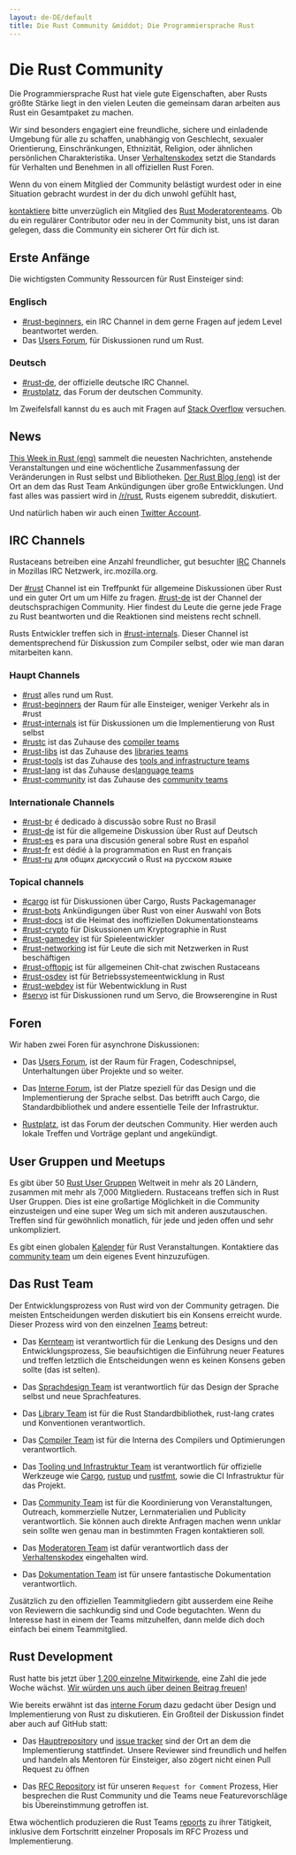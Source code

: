 ```yaml
---
layout: de-DE/default
title: Die Rust Community &middot; Die Programmiersprache Rust
---
```


# Die Rust Community

Die Programmiersprache Rust hat viele gute Eigenschaften, aber Rusts größte
Stärke liegt in den vielen Leuten die gemeinsam daran arbeiten
aus Rust ein Gesamtpaket zu machen.

Wir sind besonders engagiert eine freundliche, sichere und einladende
Umgebung für alle zu schaffen, unabhängig von Geschlecht, sexualer Orientierung,
Einschränkungen, Ethnizität, Religion, oder ähnlichen persönlichen
Charakteristika. Unser [Verhaltenskodex][coc] setzt die Standards für
Verhalten und Benehmen in all offiziellen Rust Foren.

Wenn du von einem Mitglied der Community belästigt wurdest
oder in eine Situation gebracht wurdest in der du dich unwohl gefühlt hast,

[kontaktiere][mod_team_email] bitte unverzüglich ein Mitglied des [Rust Moderatorenteams][mod_team].
Ob du ein regulärer Contributor oder neu in der Community bist,
uns ist daran gelegen, dass die Community ein sicherer Ort für dich ist.

[coc]: https://www.rust-lang.org/conduct.html
[mod_team]: https://www.rust-lang.org/team.html#Moderation
[mod_team_email]: mailto:rust-mods@rust-lang.org

## Erste Anfänge

Die wichtigsten Community Ressourcen für Rust Einsteiger sind:

### Englisch
- [#rust-beginners][beginners_irc], ein IRC Channel in dem gerne Fragen auf jedem Level beantwortet werden.
- Das [Users Forum][users_forum], für Diskussionen rund um Rust.

### Deutsch
- [#rust-de][de_irc], der offizielle deutsche IRC Channel.
- [#rustplatz][de_irc], das Forum der deutschen Community.

[rustplatz]: https://forum.rustplatz.de/

Im Zweifelsfall kannst du es auch mit Fragen auf [Stack Overflow][stack_overflow] versuchen.

[stack_overflow]: https://stackoverflow.com/questions/tagged/rust

## News

[This Week in Rust (eng)][twir] sammelt die neuesten Nachrichten, anstehende Veranstaltungen
und eine wöchentliche Zusammenfassung der Veränderungen in Rust selbst und Bibliotheken.
[Der Rust Blog (eng)][rust_blog] ist der Ort an dem das Rust Team Ankündigungen über große Entwicklungen.
Und fast alles was passiert wird in [/r/rust][reddit], Rusts eigenem subreddit, diskutiert.

Und natürlich haben wir auch einen [Twitter Account][twitter].

[twir]: https://this-week-in-rust.org/
[rust_blog]: http://blog.rust-lang.org/
[reddit]: https://www.reddit.com/r/rust
[reddit_coc]: https://www.reddit.com/r/rust/comments/2rvrzx/our_code_of_conduct_please_read/
[twitter]: https://twitter.com/rustlang

## IRC Channels

Rustaceans betreiben eine Anzahl freundlicher, gut besuchter [IRC] Channels in Mozillas IRC Netzwerk, irc.mozilla.org.

Der [#rust][rust_irc] Channel ist ein Treffpunkt für allgemeine
Diskussionen über Rust und ein guter Ort um um Hilfe zu fragen.
[#rust-de][de_irc] ist der Channel der deutschsprachigen Community.
Hier findest du Leute die gerne jede Frage zu Rust beantworten und die Reaktionen sind meistens recht schnell.

Rusts Entwickler treffen sich in [#rust-internals][internals_irc].
Dieser Channel ist dementsprechend für Diskussion zum Compiler selbst, oder wie man daran mitarbeiten kann.

### Haupt Channels

- [#rust][rust_irc] alles rund um Rust.
- [#rust-beginners][beginners_irc] der Raum für alle Einsteiger, weniger Verkehr als in #rust
- [#rust-internals][internals_irc] ist für Diskussionen um die Implementierung von Rust selbst
- [#rustc][rustc_irc] ist das Zuhause des [compiler teams][compiler_team]
- [#rust-libs][libs_irc] ist das Zuhause des [libraries teams][library_team]
- [#rust-tools][tools_irc] ist das Zuhause des [tools and infrastructure teams][tool_team]
- [#rust-lang][lang_irc] ist das Zuhause des[language teams][language_team]
- [#rust-community][community_irc] ist das Zuhause des [community teams][community_team]

### Internationale Channels

- [#rust-br][br_irc] é dedicado à discussão sobre Rust no Brasil
- [#rust-de][de_irc] ist für die allgemeine Diskussion über Rust auf Deutsch
- [#rust-es][es_irc] es para una discusión general sobre Rust en español
- [#rust-fr][fr_irc] est dédié à la programmation en Rust en français
- [#rust-ru][ru_irc] для общих дискуссий о Rust на русском языке

### Topical channels

- [#cargo][cargo_irc] ist für Diskussionen über Cargo, Rusts Packagemanager
- [#rust-bots][bots_irc] Ankündigungen über Rust von einer Auswahl von Bots
- [#rust-docs][docs_irc] ist die Heimat des inoffiziellen Dokumentationsteams
- [#rust-crypto][crypto_irc] für Diskussionen um Kryptographie in Rust
- [#rust-gamedev][gamedev_irc] ist für Spieleentwickler
- [#rust-networking][networking_irc] ist für Leute die sich mit Netzwerken in Rust beschäftigen
- [#rust-offtopic][offtopic_irc] ist für allgemeinen Chit-chat zwischen Rustaceans
- [#rust-osdev][osdev_irc] ist für Betriebssystemeentwicklung in Rust
- [#rust-webdev][webdev_irc] ist für Webentwicklung in Rust
- [#servo][servo_irc] ist für Diskussionen rund um Servo, die Browserengine in Rust

[IRC]: https://de.wikipedia.org/wiki/Internet_Relay_Chat
[beginners_irc]: https://chat.mibbit.com/?server=irc.mozilla.org&channel=%23rust-beginners
[bots_irc]: https://chat.mibbit.com/?server=irc.mozilla.org&channel=%23rust-bots
[br_irc]: https://chat.mibbit.com/?server=irc.mozilla.org&channel=%23rust-br
[cargo_irc]: https://chat.mibbit.com/?server=irc.mozilla.org&channel=%23cargo
[community_irc]: https://chat.mibbit.com/?server=irc.mozilla.org&channel=%23rust-community
[crypto_irc]: https://chat.mibbit.com/?server=irc.mozilla.org&channel=%23rust-crypto
[de_irc]: https://chat.mibbit.com/?server=irc.mozilla.org&channel=%23rust-de
[es_irc]: https://chat.mibbit.com/?server=irc.mozilla.org&channel=%23rust-es
[fr_irc]: https://chat.mibbit.com/?server=irc.mozilla.org&channel=%23rust-fr
[gamedev_irc]: https://chat.mibbit.com/?server=irc.mozilla.org&channel=%23rust-gamedev
[internals_irc]: https://chat.mibbit.com/?server=irc.mozilla.org&channel=%23rust-internals
[lang_irc]: https://chat.mibbit.com/?server=irc.mozilla.org&channel=%23rust-lang
[libs_irc]: https://chat.mibbit.com/?server=irc.mozilla.org&channel=%23rust-libs
[networking_irc]: https://chat.mibbit.com/?server=irc.mozilla.org&channel=%23rust-networking
[offtopic_irc]: https://chat.mibbit.com/?server=irc.mozilla.org&channel=%23rust-offtopic
[osdev_irc]: https://chat.mibbit.com/?server=irc.mozilla.org&channel=%23rust-osdev
[ru_irc]: https://chat.mibbit.com/?server=irc.mozilla.org&channel=%23rust-ru
[rust_irc]: https://chat.mibbit.com/?server=irc.mozilla.org&channel=%23rust
[rustc_irc]: https://chat.mibbit.com/?server=irc.mozilla.org&channel=%23rustc
[servo_irc]: https://chat.mibbit.com/?server=irc.mozilla.org&channel=%23servo
[tools_irc]: https://chat.mibbit.com/?server=irc.mozilla.org&channel=%23rust-tools
[webdev_irc]: https://chat.mibbit.com/?server=irc.mozilla.org&channel=%23rust-webdev
[docs_irc]: https://chat.mibbit.com/?server=irc.mozilla.org&channel=%23rust-docs

## Foren

Wir haben zwei Foren für asynchrone Diskussionen:

- Das [Users Forum][users_forum], ist der Raum für Fragen, Codeschnipsel,
  Unterhaltungen über Projekte und so weiter.

- Das [Interne Forum][internals_forum], ist der Platze speziell für das Design und die Implementierung der Sprache selbst.
  Das betrifft auch Cargo, die Standardbibliothek und andere essentielle Teile der Infrastruktur.

- [Rustplatz][rustplatz], ist das Forum der deutschen Community. Hier werden auch lokale Treffen und Vorträge geplant und angekündigt.

[users_forum]: https://users.rust-lang.org/
[internals_forum]: https://internals.rust-lang.org/

## User Gruppen und Meetups

Es gibt über 50 [Rust User Gruppen][user_group] Weltweit in mehr als 20
Ländern, zusammen mit mehr als 7,000 Mitgliedern.
Rustaceans treffen sich in Rust User Gruppen.
Dies ist eine großartige Möglichkeit in die Community einzusteigen
und eine super Weg um sich mit anderen auszutauschen.
Treffen sind für gewöhnlich monatlich, für jede und jeden offen und sehr unkompliziert.

Es gibt einen globalen [Kalender][calendar] für Rust Veranstaltungen.
Kontaktiere das [community team][community_team] um dein eigenes Event hinzuzufügen.

[user_group]: ./user-groups.html
[calendar]: https://www.google.com/calendar/embed?src=apd9vmbc22egenmtu5l6c5jbfc@group.calendar.google.com

## Das Rust Team

Der Entwicklungsprozess von Rust wird von der Community getragen.
Die meisten Entscheidungen werden diskutiert bis ein Konsens erreicht wurde.
Dieser Prozess wird von den einzelnen [Teams][teams] betreut:

* Das [Kernteam][core_team] ist verantwortlich für die Lenkung des Designs und
den Entwicklungsprozess, Sie beaufsichtigen die Einführung neuer Features
und treffen letztlich die Entscheidungen wenn es keinen Konsens geben sollte (das ist selten).

* Das [Sprachdesign Team][language_team] ist verantwortlich für das Design der Sprache selbst und neue Sprachfeatures.

* Das [Library Team][library_team] ist für die Rust Standardbibliothek, rust-lang crates und Konventionen verantwortlich.

* Das [Compiler Team][compiler_team] ist für die Interna des Compilers und Optimierungen verantwortlich.

* Das [Tooling und Infrastruktur Team][tool_team] ist verantwortlich für offizielle Werkzeuge wie
[Cargo], [rustup] und [rustfmt], sowie die CI Infrastruktur für das Projekt.

[Cargo]: https://crates.io
[rustup]: https://www.rustup.rs
[rustfmt]: https://github.com/rust-lang-nursery/rustfmt

* Das [Community Team][community_team] ist für die Koordinierung von Veranstaltungen,
Outreach, kommerzielle Nutzer, Lernmaterialien und Publicity verantwortlich.
Sie können auch direkte Anfragen machen wenn unklar sein sollte wen genau man in bestimmten Fragen kontaktieren soll.

* Das [Moderatoren Team][mod_team] ist dafür verantwortlich dass der [Verhaltenskodex][coc] eingehalten wird.

* Das [Dokumentation Team][doc_team] ist für unsere fantastische Dokumentation verantwortlich.

Zusätzlich zu den offiziellen Teammitgliedern gibt ausserdem eine Reihe von Reviewern die sachkundig sind
und Code begutachten.
Wenn du Interesse hast in einem der Teams mitzuhelfen, dann melde dich doch einfach bei einem Teammitglied.

[teams]: https://www.rust-lang.org/team.html
[core_team]: https://www.rust-lang.org/team.html#Core
[language_team]: https://www.rust-lang.org/team.html#Language-design
[library_team]: https://www.rust-lang.org/team.html#Library
[compiler_team]: https://www.rust-lang.org/team.html#Compiler
[tool_team]: https://www.rust-lang.org/team.html#Tooling-and-infrastructure
[community_team]: https://www.rust-lang.org/team.html#Community
[mod_team]: https://www.rust-lang.org/team.html#Moderation
[doc_team]: https://www.rust-lang.org/en-US/team.html#Documentation-team

## Rust Development

Rust hatte bis jetzt über [1,200 einzelne Mitwirkende][authors],
eine Zahl die jede Woche wächst.
[Wir würden uns auch über deinen Beitrag freuen][contribute]!

Wie bereits erwähnt ist das [interne Forum][internals_forum] dazu gedacht über
Design und Implementierung von Rust zu diskutieren.
Ein Großteil der Diskussion findet aber auch auf GitHub statt:

- Das [Hauptrepository][github] und [issue tracker][issue_tracking] sind der Ort an dem die Implementierung stattfindet.
  Unsere Reviewer sind freundlich
  und helfen und handeln als Mentoren für Einsteiger, also zögert nicht einen Pull Request zu öffnen

- Das [RFC Repository][rfcs] ist für unseren `Request for Comment` Prozess,
  Hier besprechen die Rust Community und die Teams neue Featurevorschläge bis Übereinstimmung getroffen ist.

Etwa wöchentlich produzieren die Rust Teams [reports][team_reports] zu ihrer Tätigkeit,
inklusive dem Fortschritt einzelner Proposals im RFC Prozess und Implementierung.

[authors]: https://github.com/rust-lang/rust/blob/88397e092e01b6043b6f65772710dfe0e59056c5/AUTHORS.txt
[contribute]: contribute.html
[github]: https://github.com/rust-lang/rust
[rfcs]: https://github.com/rust-lang/rfcs
[team_reports]: https://github.com/rust-lang/subteams
[issue_tracking]: https://github.com/rust-lang/rust/issues
